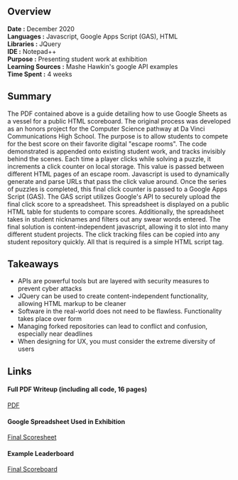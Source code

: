 ## Overview
**Date :** December 2020  
**Languages :** Javascript, Google Apps Script (GAS), HTML  
**Libraries :**  JQuery  
**IDE :**  Notepad++  
**Purpose :**  Presenting student work at exhibition  
**Learning Sources :**  Mashe Hawkin's google API examples  
**Time Spent :** 4 weeks

## Summary
The PDF contained above is a guide detailing how to use Google Sheets as a vessel for a public HTML scoreboard. The original process was developed as an honors project for the Computer Science pathway at Da Vinci Communications High School. The purpose is to allow students to compete for the best score on their favorite digital "escape rooms". The code demonstrated is appended onto existing student work, and tracks invisibly behind the scenes. Each time a player clicks while solving a puzzle, it increments a click counter on local storage. This value is passed between different HTML pages of an escape room. Javascript is used to dynamically generate and parse URLs that pass the click value around. Once the series of puzzles is completed, this final click counter is passed to a Google Apps Script (GAS). The GAS script utilizes Google's API to securely upload the final click score to a spreadsheet. This spreadsheet is displayed on a public HTML table for students to compare scores. Additionally, the spreadsheet takes in student nicknames and filters out any swear words entered. The final solution is content-independent javascript, allowing it to slot into many different student projects. The click tracking files can be copied into any student repository quickly. All that is required is a simple HTML script tag.  

## Takeaways
- APIs are powerful tools but are layered with security measures to prevent cyber attacks  
- JQuery can be used to create content-independent functionality, allowing HTML markup to be cleaner  
- Software in the real-world does not need to be flawless. Functionality takes place over form
- Managing forked repositories can lead to conflict and confusion, especially near deadlines  
- When designing for UX, you must consider the extreme diversity of users

## Links

#### Full PDF Writeup (including all code, 16 pages)
[PDF](GAS_CS_leaderboard_writeup.pdf)

#### Google Spreadsheet Used in Exhibition
[Final Scoresheet](https://docs.google.com/spreadsheets/d/1MkGE9Iy0QMtUh8Oka7PqXQGapbEwI4tHDLfMTEvVAUA/edit?usp=sharing)

#### Example Leaderboard
[Final Scoreboard](https://jtpz0.csb.app/?s=9999)
